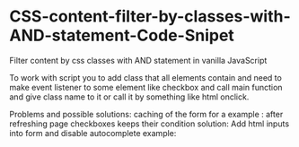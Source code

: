 # CSS-content-filter-by-classes-with-AND-statement-Code-Snipet
Filter content by css classes with AND statement in vanilla JavaScript

To work with script you to add class that all elements contain and need to make event listener
to some element like checkbox and call main function and give class name to it or 
call it by something like html onclick.

Problems and possible solutions:
caching of the form 
for a example :
after refreshing page checkboxes keeps their condition
solution:
Add html inputs into form and disable autocomplete
example: <form autocomplete = "off">
